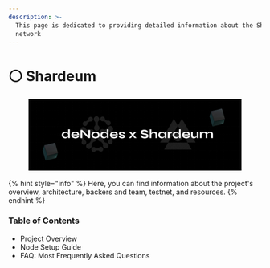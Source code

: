 ```yaml
---
description: >-
  This page is dedicated to providing detailed information about the Shardeum
  network
---
```


# ⚪ Shardeum

<figure><img src="../.gitbook/assets/Shardeum.png" alt=""><figcaption></figcaption></figure>

{% hint style="info" %}
Here, you can find information about the project's overview, architecture, backers and team, testnet, and resources.
{% endhint %}

### Table of Contents

* Project Overview
* Node Setup Guide
* FAQ: Most Frequently Asked Questions


